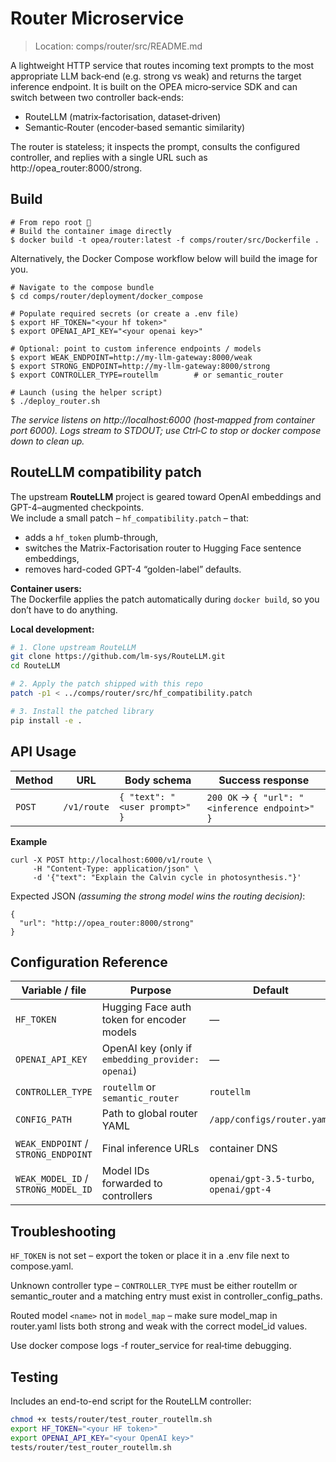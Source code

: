 # Router Microservice

> Location: comps/router/src/README.md

A lightweight HTTP service that routes incoming text prompts to the most appropriate LLM back‑end (e.g. strong vs weak) and returns the target inference endpoint. It is built on the OPEA micro‑service SDK and can switch between two controller back‑ends:

- RouteLLM (matrix‑factorisation, dataset‑driven)
- Semantic‑Router (encoder‑based semantic similarity)

The router is stateless; it inspects the prompt, consults the configured controller, and replies with a single URL such as http://opea_router:8000/strong.

## Build

```
# From repo root 📂
# Build the container image directly
$ docker build -t opea/router:latest -f comps/router/src/Dockerfile .
```

Alternatively, the Docker Compose workflow below will build the image for you.

```
# Navigate to the compose bundle
$ cd comps/router/deployment/docker_compose

# Populate required secrets (or create a .env file)
$ export HF_TOKEN="<your hf token>"
$ export OPENAI_API_KEY="<your openai key>"

# Optional: point to custom inference endpoints / models
$ export WEAK_ENDPOINT=http://my‑llm‑gateway:8000/weak
$ export STRONG_ENDPOINT=http://my‑llm‑gateway:8000/strong
$ export CONTROLLER_TYPE=routellm        # or semantic_router

# Launch (using the helper script)
$ ./deploy_router.sh
```

_The service listens on http://localhost:6000 (host‑mapped from container port 6000). Logs stream to STDOUT; use Ctrl‑C to stop or docker compose down to clean up._

## RouteLLM compatibility patch

The upstream **RouteLLM** project is geared toward OpenAI embeddings and GPT-4–augmented
checkpoints.  
We include a small patch – `hf_compatibility.patch` – that:

- adds a `hf_token` plumb-through,
- switches the Matrix-Factorisation router to Hugging Face sentence embeddings,
- removes hard-coded GPT-4 “golden-label” defaults.

**Container users:**  
The Dockerfile applies the patch automatically during `docker build`, so you don’t have to do anything.

**Local development:**

```bash
# 1. Clone upstream RouteLLM
git clone https://github.com/lm-sys/RouteLLM.git
cd RouteLLM

# 2. Apply the patch shipped with this repo
patch -p1 < ../comps/router/src/hf_compatibility.patch

# 3. Install the patched library
pip install -e .
```

## API Usage

| Method | URL         | Body schema                   | Success response                               |
| ------ | ----------- | ----------------------------- | ---------------------------------------------- |
| `POST` | `/v1/route` | `{ "text": "<user prompt>" }` | `200 OK` → `{ "url": "<inference endpoint>" }` |

**Example**

```
curl -X POST http://localhost:6000/v1/route \
     -H "Content-Type: application/json" \
     -d '{"text": "Explain the Calvin cycle in photosynthesis."}'
```

Expected JSON _(assuming the strong model wins the routing decision)_:

```
{
  "url": "http://opea_router:8000/strong"
}
```

## Configuration Reference

| Variable / file                     | Purpose                                           | Default                                | Where set           |
| ----------------------------------- | ------------------------------------------------- | -------------------------------------- | ------------------- |
| `HF_TOKEN`                          | Hugging Face auth token for encoder models        | —                                      | `.env` / shell      |
| `OPENAI_API_KEY`                    | OpenAI key (only if `embedding_provider: openai`) | —                                      | `.env` / shell      |
| `CONTROLLER_TYPE`                   | `routellm` or `semantic_router`                   | `routellm`                             | env / `router.yaml` |
| `CONFIG_PATH`                       | Path to global router YAML                        | `/app/configs/router.yaml`             | Compose env         |
| `WEAK_ENDPOINT` / `STRONG_ENDPOINT` | Final inference URLs                              | container DNS                          | Compose env         |
| `WEAK_MODEL_ID` / `STRONG_MODEL_ID` | Model IDs forwarded to controllers                | `openai/gpt-3.5-turbo`, `openai/gpt-4` | Compose env         |

## Troubleshooting

`HF_TOKEN` is not set – export the token or place it in a .env file next to compose.yaml.

Unknown controller type – `CONTROLLER_TYPE` must be either routellm or semantic_router and a matching entry must exist in controller_config_paths.

Routed model `<name>` not in `model_map` – make sure model_map in router.yaml lists both strong and weak with the correct model_id values.

Use docker compose logs -f router_service for real‑time debugging.

## Testing

Includes an end-to-end script for the RouteLLM controller:

```bash
chmod +x tests/router/test_router_routellm.sh
export HF_TOKEN="<your HF token>"
export OPENAI_API_KEY="<your OpenAI key>"
tests/router/test_router_routellm.sh
```
